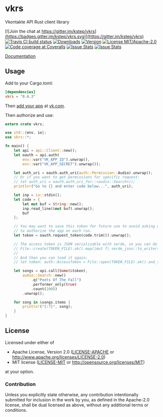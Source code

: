 # vkrs

Vkontakte API Rust client library

[![Join the chat at https://gitter.im/kstep/vkrs](https://badges.gitter.im/kstep/vkrs.svg)](https://gitter.im/kstep/vkrs)
[![Travis CI build status](https://travis-ci.org/kstep/vkrs.svg?branch=master)](https://travis-ci.org/kstep/vkrs)
[![Downloads](https://img.shields.io/crates/d/vkrs.png)](https://crates.io/crates/vkrs)
[![Version](https://img.shields.io/crates/v/vkrs.png)](https://crates.io/crates/vkrs)
[![License MIT/Apache-2.0](https://img.shields.io/crates/l/vkrs.png)](https://crates.io/crates/vkrs)
[![Code coverage at Coveralls](https://img.shields.io/coveralls/kstep/vkrs.png)](https://coveralls.io/github/kstep/vkrs)
[![Issue Stats](http://issuestats.com/github/kstep/vkrs/badge/pr)](http://issuestats.com/github/kstep/vkrs)
[![Issue Stats](http://issuestats.com/github/kstep/vkrs/badge/issue)](http://issuestats.com/github/kstep/vkrs)

[Documentation](http://kstep.me/vkrs/vkrs/index.html)

## Usage

Add to your Cargo.toml:

```toml
[dependencies]
vkrs = "0.6.3"
```

Then [add your app](https://vk.com/apps?act=manage) at [vk.com](https://vk.com/).

Then authorize and use:

```rust
extern crate vkrs;

use std::{env, io};
use vkrs::*;

fn main() {
    let api = api::Client::new();
    let oauth = api.auth(
        env::var("VK_APP_ID").unwrap(),
        env::var("VK_APP_SECRET").unwrap());

    let auth_uri = oauth.auth_uri(auth::Permission::Audio).unwrap();
    // Or if you want to get permissions for specific request:
    // let auth_uri = oauth.auth_uri_for::<audio::Search>();
    println!("Go to {} and enter code below...", auth_uri);

    let inp = io::stdin();
    let code = {
        let mut buf = String::new();
        inp.read_line(&mut buf).unwrap();
        buf
    };

    // You may want to save this token for future use to avoid asking user
    // to authorize the app on each run.
    let token = oauth.request_token(code.trim()).unwrap();

    // The access token is JSON serializable with serde, so you can do it this way:
    // File::create(TOKEN_FILE).ok().map(|mut f| serde_json::to_writer(&mut f, &token).ok()).unwrap();
    //
    // And then you can load it again:
    // let token: auth::AccessToken = File::open(TOKEN_FILE).ok().and_then(|mut f| serde_json::from_reader(&mut f).ok()).unwrap();

    let songs = api.call(Some(&token),
        audio::Search::new()
            .q("Poets Of The Fall")
            .performer_only(true)
            .count(200))
        .unwrap();

    for song in &songs.items {
        println!("{:?}", song);
    }
}
```

## License

Licensed under either of

 * Apache License, Version 2.0 ([LICENSE-APACHE](LICENSE-APACHE) or http://www.apache.org/licenses/LICENSE-2.0)
 * MIT license ([LICENSE-MIT](LICENSE-MIT) or http://opensource.org/licenses/MIT)

at your option.

### Contribution

Unless you explicitly state otherwise, any contribution intentionally submitted
for inclusion in the work by you, as defined in the Apache-2.0 license, shall be dual licensed as above, without any
additional terms or conditions.

